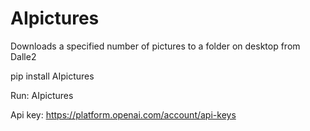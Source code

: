 # AIpictures
Downloads a specified number of pictures to a folder on desktop from Dalle2

pip install AIpictures

Run: AIpictures 
 
Api key: https://platform.openai.com/account/api-keys
